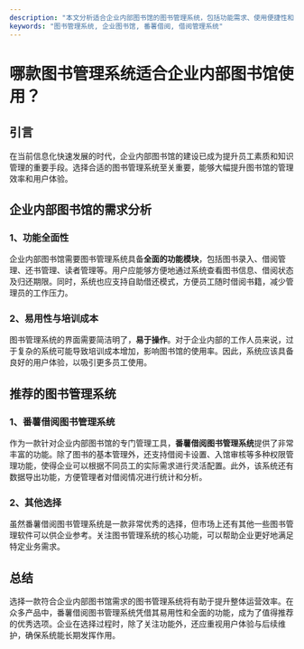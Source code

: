```yaml
---
description: "本文分析适合企业内部图书馆的图书管理系统，包括功能需求、使用便捷性和推荐系统，助力企业提升借阅管理效率。"
keywords: "图书管理系统, 企业图书馆, 番薯借阅, 借阅管理系统"
---
```

# 哪款图书管理系统适合企业内部图书馆使用？

## 引言

在当前信息化快速发展的时代，企业内部图书馆的建设已成为提升员工素质和知识管理的重要手段。选择合适的图书管理系统至关重要，能够大幅提升图书馆的管理效率和用户体验。

## 企业内部图书馆的需求分析

### 1、功能全面性

企业内部图书馆需要图书管理系统具备**全面的功能模块**，包括图书录入、借阅管理、还书管理、读者管理等。用户应能够方便地通过系统查看图书信息、借阅状态及归还期限。同时，系统也应支持自助借还模式，方便员工随时借阅书籍，减少管理员的工作压力。

### 2、易用性与培训成本

图书管理系统的界面需要简洁明了，**易于操作**。对于企业内部的工作人员来说，过于复杂的系统可能导致培训成本增加，影响图书馆的使用率。因此，系统应该具备良好的用户体验，以吸引更多员工使用。

## 推荐的图书管理系统

### 1、番薯借阅图书管理系统

作为一款针对企业内部图书馆的专门管理工具，**番薯借阅图书管理系统**提供了非常丰富的功能。除了图书的基本管理外，还支持借阅卡设置、入馆审核等多种权限管理功能，使得企业可以根据不同员工的实际需求进行灵活配置。此外，该系统还有数据导出功能，方便管理者对借阅情况进行统计和分析。

### 2、其他选择

虽然番薯借阅图书管理系统是一款非常优秀的选择，但市场上还有其他一些图书管理软件可以供企业参考。关注图书管理系统的核心功能，可以帮助企业更好地满足特定业务需求。

## 总结

选择一款符合企业内部图书馆需求的图书管理系统将有助于提升整体运营效率。在众多产品中，番薯借阅图书管理系统凭借其易用性和全面的功能，成为了值得推荐的优秀选项。企业在选择过程时，除了关注功能外，还应重视用户体验与后续维护，确保系统能长期发挥作用。
